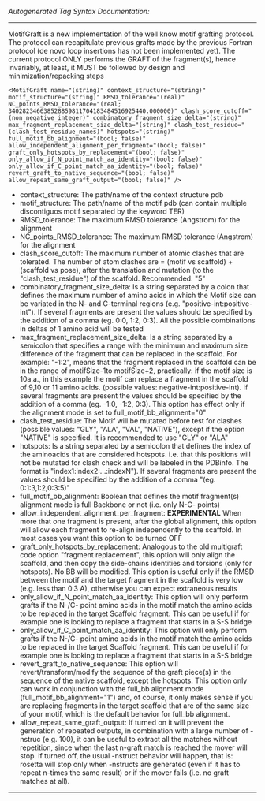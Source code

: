 _Autogenerated Tag Syntax Documentation:_

---
MotifGraft is a new implementation of the well know motif grafting protocol. The protocol can recapitulate previous grafts made by the previous Fortran protocol (de novo loop insertions has not been implemented yet). The current protocol ONLY performs the GRAFT of the fragment(s), hence invariably, at least, it MUST be followed by design and minimization/repacking steps

```
<MotifGraft name="(string)" context_structure="(string)" motif_structure="(string)" RMSD_tolerance="(real)" NC_points_RMSD_tolerance="(real; 340282346638528859811704183484516925440.000000)" clash_score_cutoff="(non_negative_integer)" combinatory_fragment_size_delta="(string)" max_fragment_replacement_size_delta="(string)" clash_test_residue="(clash_test_residue_names)" hotspots="(string)" full_motif_bb_alignment="(bool; false)" allow_independent_alignment_per_fragment="(bool; false)" graft_only_hotspots_by_replacement="(bool; false)" only_allow_if_N_point_match_aa_identity="(bool; false)" only_allow_if_C_point_match_aa_identity="(bool; false)" revert_graft_to_native_sequence="(bool; false)" allow_repeat_same_graft_output="(bool; false)" />
```

-   context_structure: The path/name of the context structure pdb
-   motif_structure: The path/name of the motif pdb (can contain multiple discontiguos motif separated by the keyword TER)
-   RMSD_tolerance: The maximum RMSD tolerance (Angstrom) for the alignment
-   NC_points_RMSD_tolerance: The maximum RMSD tolerance (Angstrom) for the alignment
-   clash_score_cutoff: The maximum number of atomic clashes that are tolerated. The number of atom clashes are = (motif vs scaffold) + (scaffold vs pose), after the translation and mutation (to the "clash_test_residue") of the scaffold. Recommended: "5"
-   combinatory_fragment_size_delta: Is a string separated by a colon that defines the maximum number of amino acids in which the Motif size can be variated in the N- and C-terminal regions (e.g. "positive-int:positive-int"). If several fragments are present the values should be specified by the addition of a comma (eg. 0:0, 1:2, 0:3). All the possible combinations in deltas of 1 amino acid will be tested
-   max_fragment_replacement_size_delta: Is a string separated by a semicolon that specifies a range with the minimum and maximum size difference of the fragment that can be replaced in the scaffold. For example: "-1:2", means that the fragment replaced in the scaffold can be in the range of motifSize-1to motifSize+2, practically: if the motif size is 10a.a., in this example the motif can replace a fragment in the scaffold of 9,10 or 11 amino acids. (possible values: negative-int:positive-int). If several fragments are present the values should be specified by the addition of a comma (eg. -1:0, -1:2, 0:3). This option has effect only if the alignment mode is set to full_motif_bb_alignment="0"
-   clash_test_residue: The Motif will be mutated before test for clashes (possible values: "GLY", "ALA", "VAL", "NATIVE"), except if the option "NATIVE" is specified. It is recommended to use "GLY" or "ALA"
-   hotspots: Is a string separated by a semicolon that defines the index of the aminoacids that are considered hotspots. i.e. that this positions will not be mutated for clash check and will be labeled in the PDBinfo. The format is "index1:index2:...:indexN"). If several fragments are present the values should be specified by the addition of a comma "(eg. 0:1:3,1:2,0:3:5)"
-   full_motif_bb_alignment: Boolean that defines the motif fragment(s) alignment mode is full Backbone or not (i.e. only N-C- points)
-   allow_independent_alignment_per_fragment: **EXPERIMENTAL** When more that one fragment is present, after the global alignment, this option will allow each fragment to re-align independently to the scaffold. In most cases you want this option to be turned OFF
-   graft_only_hotspots_by_replacement: Analogous to the old multigraft code option "fragment replacement", this option will only align the scaffold, and then copy the side-chains identities and torsions (only for hotspots). No BB will be modified. This option is useful only if the RMSD between the motif and the target fragment in the scaffold is very low (e.g. less than 0.3 A), otherwise you can expect extraneous results
-   only_allow_if_N_point_match_aa_identity: This option will only perform grafts if the N-/C- point amino acids in the motif match the amino acids to be replaced in the target Scaffold fragment. This can be useful if for example one is looking to replace a fragment that starts in a S-S bridge
-   only_allow_if_C_point_match_aa_identity: This option will only perform grafts if the N-/C- point amino acids in the motif match the amino acids to be replaced in the target Scaffold fragment. This can be useful if for example one is looking to replace a fragment that starts in a S-S bridge
-   revert_graft_to_native_sequence: This option will revert/transform/modify the sequence of the graft piece(s) in the sequence of the native scaffold, except the hotspots. This option only can work in conjunction with the full_bb alignment mode (full_motif_bb_alignment="1") and, of course, it only makes sense if you are replacing fragments in the target scaffold that are of the same size of your motif, which is the default behavior for full_bb alignment.
-   allow_repeat_same_graft_output: If turned on it will prevent the generation of repeated outputs, in combination with a large number of -nstruc (e.g. 100), it can be useful to extract all the matches without repetition, since when the last n-graft match is reached the mover will stop. if turned off, the usual -nstruct behavior will happen, that is: rosetta will stop only when -nstructs are generated (even if it has to repeat n-times the same result) or if the mover fails (i.e. no graft matches at all).

---
